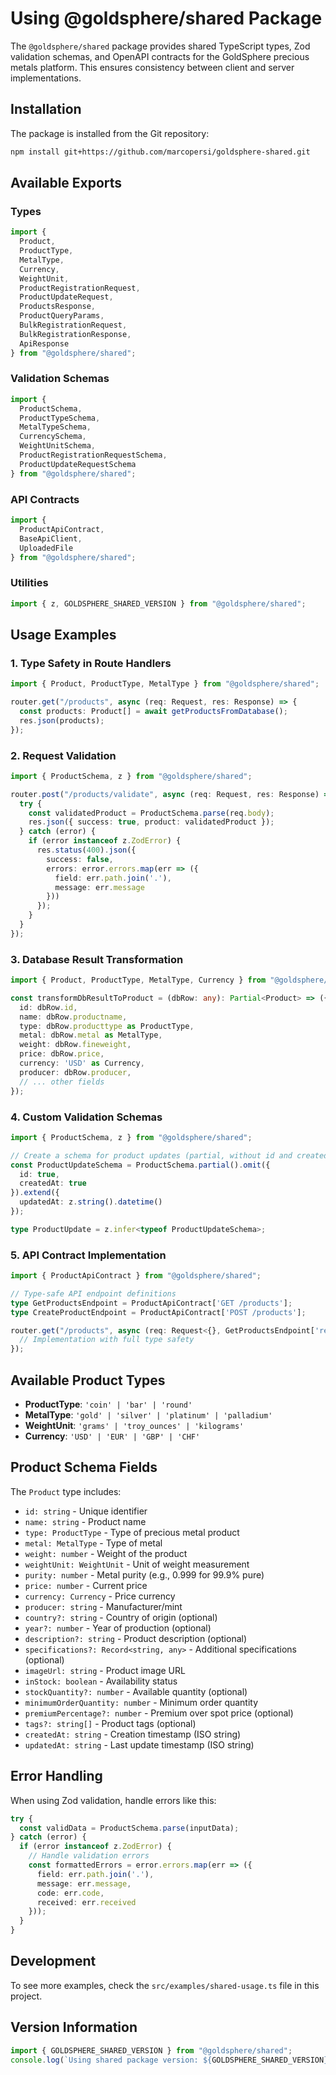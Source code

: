 # Using @goldsphere/shared Package

The `@goldsphere/shared` package provides shared TypeScript types, Zod validation schemas, and OpenAPI contracts for the GoldSphere precious metals platform. This ensures consistency between client and server implementations.

## Installation

The package is installed from the Git repository:

```bash
npm install git+https://github.com/marcopersi/goldsphere-shared.git
```

## Available Exports

### Types

```typescript
import { 
  Product, 
  ProductType, 
  MetalType, 
  Currency, 
  WeightUnit,
  ProductRegistrationRequest,
  ProductUpdateRequest,
  ProductsResponse,
  ProductQueryParams,
  BulkRegistrationRequest,
  BulkRegistrationResponse,
  ApiResponse
} from "@goldsphere/shared";
```

### Validation Schemas

```typescript
import { 
  ProductSchema,
  ProductTypeSchema,
  MetalTypeSchema,
  CurrencySchema,
  WeightUnitSchema,
  ProductRegistrationRequestSchema,
  ProductUpdateRequestSchema
} from "@goldsphere/shared";
```

### API Contracts

```typescript
import { 
  ProductApiContract,
  BaseApiClient,
  UploadedFile
} from "@goldsphere/shared";
```

### Utilities

```typescript
import { z, GOLDSPHERE_SHARED_VERSION } from "@goldsphere/shared";
```

## Usage Examples

### 1. Type Safety in Route Handlers

```typescript
import { Product, ProductType, MetalType } from "@goldsphere/shared";

router.get("/products", async (req: Request, res: Response) => {
  const products: Product[] = await getProductsFromDatabase();
  res.json(products);
});
```

### 2. Request Validation

```typescript
import { ProductSchema, z } from "@goldsphere/shared";

router.post("/products/validate", async (req: Request, res: Response) => {
  try {
    const validatedProduct = ProductSchema.parse(req.body);
    res.json({ success: true, product: validatedProduct });
  } catch (error) {
    if (error instanceof z.ZodError) {
      res.status(400).json({
        success: false,
        errors: error.errors.map(err => ({
          field: err.path.join('.'),
          message: err.message
        }))
      });
    }
  }
});
```

### 3. Database Result Transformation

```typescript
import { Product, ProductType, MetalType, Currency } from "@goldsphere/shared";

const transformDbResultToProduct = (dbRow: any): Partial<Product> => ({
  id: dbRow.id,
  name: dbRow.productname,
  type: dbRow.producttype as ProductType,
  metal: dbRow.metal as MetalType,
  weight: dbRow.fineweight,
  price: dbRow.price,
  currency: 'USD' as Currency,
  producer: dbRow.producer,
  // ... other fields
});
```

### 4. Custom Validation Schemas

```typescript
import { ProductSchema, z } from "@goldsphere/shared";

// Create a schema for product updates (partial, without id and createdAt)
const ProductUpdateSchema = ProductSchema.partial().omit({ 
  id: true, 
  createdAt: true 
}).extend({
  updatedAt: z.string().datetime()
});

type ProductUpdate = z.infer<typeof ProductUpdateSchema>;
```

### 5. API Contract Implementation

```typescript
import { ProductApiContract } from "@goldsphere/shared";

// Type-safe API endpoint definitions
type GetProductsEndpoint = ProductApiContract['GET /products'];
type CreateProductEndpoint = ProductApiContract['POST /products'];

router.get("/products", async (req: Request<{}, GetProductsEndpoint['response'], {}, GetProductsEndpoint['query']>, res: Response<GetProductsEndpoint['response']>) => {
  // Implementation with full type safety
});
```

## Available Product Types

- **ProductType**: `'coin' | 'bar' | 'round'`
- **MetalType**: `'gold' | 'silver' | 'platinum' | 'palladium'`
- **WeightUnit**: `'grams' | 'troy_ounces' | 'kilograms'`
- **Currency**: `'USD' | 'EUR' | 'GBP' | 'CHF'`

## Product Schema Fields

The `Product` type includes:

- `id: string` - Unique identifier
- `name: string` - Product name
- `type: ProductType` - Type of precious metal product
- `metal: MetalType` - Type of metal
- `weight: number` - Weight of the product
- `weightUnit: WeightUnit` - Unit of weight measurement
- `purity: number` - Metal purity (e.g., 0.999 for 99.9% pure)
- `price: number` - Current price
- `currency: Currency` - Price currency
- `producer: string` - Manufacturer/mint
- `country?: string` - Country of origin (optional)
- `year?: number` - Year of production (optional)
- `description?: string` - Product description (optional)
- `specifications?: Record<string, any>` - Additional specifications (optional)
- `imageUrl: string` - Product image URL
- `inStock: boolean` - Availability status
- `stockQuantity?: number` - Available quantity (optional)
- `minimumOrderQuantity: number` - Minimum order quantity
- `premiumPercentage?: number` - Premium over spot price (optional)
- `tags?: string[]` - Product tags (optional)
- `createdAt: string` - Creation timestamp (ISO string)
- `updatedAt: string` - Last update timestamp (ISO string)

## Error Handling

When using Zod validation, handle errors like this:

```typescript
try {
  const validData = ProductSchema.parse(inputData);
} catch (error) {
  if (error instanceof z.ZodError) {
    // Handle validation errors
    const formattedErrors = error.errors.map(err => ({
      field: err.path.join('.'),
      message: err.message,
      code: err.code,
      received: err.received
    }));
  }
}
```

## Development

To see more examples, check the `src/examples/shared-usage.ts` file in this project.

## Version Information

```typescript
import { GOLDSPHERE_SHARED_VERSION } from "@goldsphere/shared";
console.log(`Using shared package version: ${GOLDSPHERE_SHARED_VERSION}`);
```
